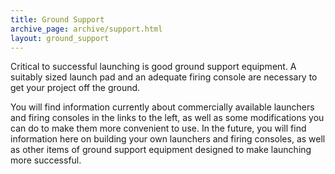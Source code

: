 ```yaml
---
title: Ground Support
archive_page: archive/support.html
layout: ground_support
---
```

Critical to successful launching is good ground support equipment.
A suitably sized launch pad and an adequate firing console are necessary to get your project off the ground.

You will find information currently about commercially available launchers and firing consoles in the links to the left, as well as some modifications you can do to make them more convenient to use.
In the future, you will find information here on building your own launchers and firing consoles, as well as other items of ground support equipment designed to make launching more successful.

